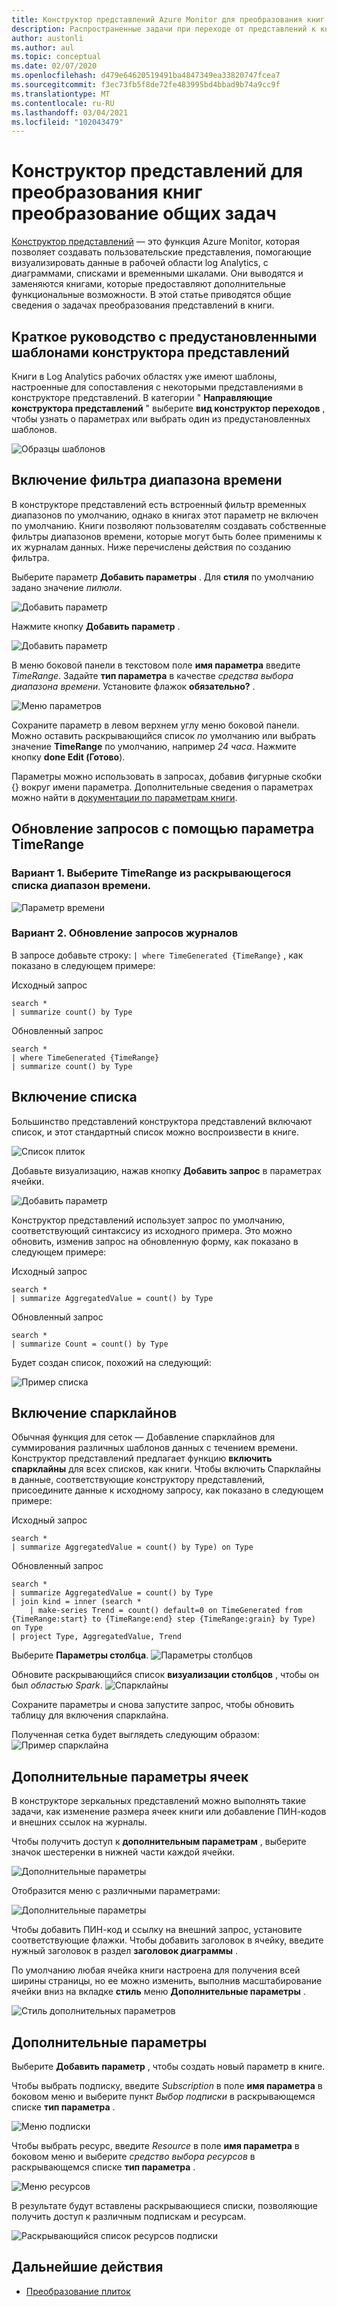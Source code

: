 ```yaml
---
title: Конструктор представлений Azure Monitor для преобразования книг преобразование общих задач
description: Распространенные задачи при переходе от представлений к книгам в Azure Monitor.
author: austonli
ms.author: aul
ms.topic: conceptual
ms.date: 02/07/2020
ms.openlocfilehash: d479e64620519491ba4847349ea33820747fcea7
ms.sourcegitcommit: f3ec73fb5f8de72fe483995bd4bbad9b74a9cc9f
ms.translationtype: MT
ms.contentlocale: ru-RU
ms.lasthandoff: 03/04/2021
ms.locfileid: "102043479"
---
```

# <a name="view-designer-to-workbooks-conversion-common-tasks"></a>Конструктор представлений для преобразования книг преобразование общих задач
[Конструктор представлений](view-designer.md) — это функция Azure Monitor, которая позволяет создавать пользовательские представления, помогающие визуализировать данные в рабочей области log Analytics, с диаграммами, списками и временными шкалами. Они выводятся и заменяются книгами, которые предоставляют дополнительные функциональные возможности. В этой статье приводятся общие сведения о задачах преобразования представлений в книги.


## <a name="quickstart-with-preset-view-designer-templates"></a>Краткое руководство с предустановленными шаблонами конструктора представлений

Книги в Log Analytics рабочих областях уже имеют шаблоны, настроенные для сопоставления с некоторыми представлениями в конструкторе представлений. В категории " **Направляющие конструктора представлений** " выберите **вид конструктор переходов** , чтобы узнать о параметрах или выбрать один из предустановленных шаблонов.

![Образцы шаблонов](media/view-designer-conversion-tasks/templates.png)

## <a name="enabling-time-range-filter"></a>Включение фильтра диапазона времени
В конструкторе представлений есть встроенный фильтр временных диапазонов по умолчанию, однако в книгах этот параметр не включен по умолчанию. Книги позволяют пользователям создавать собственные фильтры диапазонов времени, которые могут быть более применимы к их журналам данных. Ниже перечислены действия по созданию фильтра.

Выберите параметр **Добавить параметры** . Для **стиля** по умолчанию задано значение *пилюли*.

![Добавить параметр](media/view-designer-conversion-tasks/add-param.png)

 Нажмите кнопку **Добавить параметр** .

![Добавить параметр](media/view-designer-conversion-tasks/add-parameter.png)

В меню боковой панели в текстовом поле **имя параметра** введите *TimeRange*. Задайте **тип параметра** в качестве *средства выбора диапазона времени*. Установите флажок **обязательно?** .

![Меню параметров](media/view-designer-conversion-tasks/parameter-menu.png)

Сохраните параметр в левом верхнем углу меню боковой панели. Можно оставить раскрывающийся список *по* умолчанию или выбрать значение **TimeRange** по умолчанию, например *24 часа*. Нажмите кнопку **done Edit (Готово**).

Параметры можно использовать в запросах, добавив фигурные скобки {} вокруг имени параметра. Дополнительные сведения о параметрах можно найти в [документации по параметрам книги](https://github.com/microsoft/Application-Insights-Workbooks/blob/master/Documentation/Parameters/Parameters.md).

## <a name="updating-queries-with-the-timerange-parameter"></a>Обновление запросов с помощью параметра TimeRange

### <a name="option-1-select-timerange-from-the-time-range-dropdown"></a>Вариант 1. Выберите TimeRange из раскрывающегося списка диапазон времени.

![Параметр времени](media/view-designer-conversion-tasks/time-parameter.png)

### <a name="option-2-update-your-log-queries"></a>Вариант 2. Обновление запросов журналов

В запросе добавьте строку: `| where TimeGenerated {TimeRange}` , как показано в следующем примере:

Исходный запрос
```KQL
search * 
| summarize count() by Type
```

Обновленный запрос
```KQL
search * 
| where TimeGenerated {TimeRange} 
| summarize count() by Type
```

## <a name="including-a-list"></a>Включение списка
Большинство представлений конструктора представлений включают список, и этот стандартный список можно воспроизвести в книге.

![Список плиток](media/view-designer-conversion-tasks/tile-list.png)

Добавьте визуализацию, нажав кнопку **Добавить запрос** в параметрах ячейки.

![Добавить параметр](media/view-designer-conversion-tasks/add-param.png)

Конструктор представлений использует запрос по умолчанию, соответствующий синтаксису из исходного примера. Это можно обновить, изменив запрос на обновленную форму, как показано в следующем примере:

Исходный запрос
```KQL
search * 
| summarize AggregatedValue = count() by Type
```

Обновленный запрос
```KQL
search * 
| summarize Count = count() by Type
```

Будет создан список, похожий на следующий:

![Пример списка](media/view-designer-conversion-tasks/list-example.png)

## <a name="enabling-sparklines"></a>Включение спарклайнов
Обычная функция для сеток — Добавление спарклайнов для суммирования различных шаблонов данных с течением времени. Конструктор представлений предлагает функцию **включить спарклайны** для всех списков, как книги. Чтобы включить Спарклайны в данные, соответствующие конструктору представлений, присоедините данные к исходному запросу, как показано в следующем примере:

Исходный запрос
```KQL
search *
| summarize AggregatedValue = count() by Type) on Type
```

Обновленный запрос
```KQL
search * 
| summarize AggregatedValue = count() by Type
| join kind = inner (search * 
    | make-series Trend = count() default=0 on TimeGenerated from {TimeRange:start} to {TimeRange:end} step {TimeRange:grain} by Type) on Type
| project Type, AggregatedValue, Trend
```

Выберите **Параметры столбца**.
![Параметры столбцов](media/view-designer-conversion-tasks/column-settings.png)

Обновите раскрывающийся список **визуализации столбцов** , чтобы он был *областью Spark*.
![Спарклайны](media/view-designer-conversion-tasks/sparkline.png)

Сохраните параметры и снова запустите запрос, чтобы обновить таблицу для включения спарклайна.

Полученная сетка будет выглядеть следующим образом: ![ Пример спарклайна](media/view-designer-conversion-tasks/sparkline-example.png)

## <a name="advanced-cell-settings"></a>Дополнительные параметры ячеек
В конструкторе зеркальных представлений можно выполнять такие задачи, как изменение размера ячеек книги или добавление ПИН-кодов и внешних ссылок на журналы.

Чтобы получить доступ к **дополнительным параметрам** , выберите значок шестеренки в нижней части каждой ячейки.

![Дополнительные параметры](media/view-designer-conversion-tasks/advanced-settings.png)

Отобразится меню с различными параметрами:

![Дополнительные параметры](media/view-designer-conversion-tasks/advanced-settings-settings.png)

Чтобы добавить ПИН-код и ссылку на внешний запрос, установите соответствующие флажки. Чтобы добавить заголовок в ячейку, введите нужный заголовок в раздел **заголовок диаграммы** .

По умолчанию любая ячейка книги настроена для получения всей ширины страницы, но ее можно изменить, выполнив масштабирование ячейки вниз на вкладке **стиль** меню **Дополнительные параметры** .

![Стиль дополнительных параметров](media/view-designer-conversion-tasks/advanced-settings-style.png)

 
## <a name="additional-parameters"></a>Дополнительные параметры
Выберите **Добавить параметр** , чтобы создать новый параметр в книге. 

Чтобы выбрать подписку, введите *Subscription* в поле **имя параметра** в боковом меню и выберите пункт *Выбор подписки* в раскрывающемся списке **тип параметра** .

![Меню подписки](media/view-designer-conversion-tasks/subscription-filter.png)

Чтобы выбрать ресурс, введите *Resource* в поле **имя параметра** в боковом меню и выберите *средство выбора ресурсов* в раскрывающемся списке **тип параметра** .

![Меню ресурсов](media/view-designer-conversion-tasks/resource-filter.png)

В результате будут вставлены раскрывающиеся списки, позволяющие получить доступ к различным подпискам и ресурсам.

![Раскрывающийся список ресурсов подписки](media/view-designer-conversion-tasks/subscription-resource.png)


## <a name="next-steps"></a>Дальнейшие действия
- [Преобразование плиток](view-designer-conversion-tiles.md)
